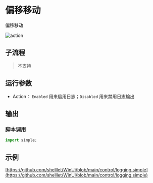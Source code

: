 # 偏移移动 
偏移移动


![action](./images/2022-12-26_163737.png ':size=90%')


## 子流程
> 不支持


## 运行参数



* Action： `Enabled` 用来启用日志；`Disabled` 用来禁用日志输出

## 输出


### 脚本调用

```python
import simple;

```

## 示例

[https://github.com/shelllet/WinUi/blob/main/control/logging.simple](https://github.com/shelllet/WinUi/blob/main/control/logging.simple)

